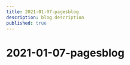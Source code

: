 ```yaml
---
title: 2021-01-07-pagesblog
description: blog description
published: true
---
```


# 2021-01-07-pagesblog
